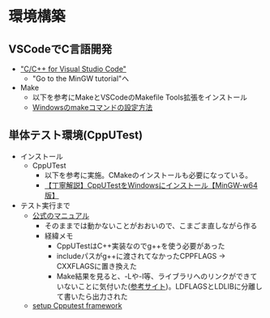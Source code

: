 # 環境構築
## VSCodeでC言語開発
- ["C/C++ for Visual Studio Code"](https://code.visualstudio.com/docs/languages/cpp)
  - "Go to the MinGW tutorial"へ
- Make
  - 以下を参考にMakeとVSCodeのMakefile Tools拡張をインストール
  - [Windowsのmakeコマンドの設定方法](https://zenn.dev/genki86web/articles/6e61c167fbe926)
## 単体テスト環境(CppUTest)
- インストール
  - CppUTest
    - 以下を参考に実施。CMakeのインストールも必要になっている。
    - [【丁寧解説】CppUTestをWindowsにインストール【MinGW-w64版】](https://yukblog.net/cpputest-mingw-install/)
- テスト実行まで
  - [公式のマニュアル](https://cpputest.github.io/manual.html)
    - そのままでは動かないことがおおいので、こまごま直しながら作る
    - 経緯メモ
      - CppUTestはC++実装なのでg++を使う必要があった
      - includeパスがg++に渡されてなかったCPPFLAGS → CXXFLAGSに置き換えた
      - Make結果を見ると、-Lや-l等、ライブラリへのリンクができていないことに気付いた([参考サイト](https://avaler0604.hateblo.jp/entry/2019/01/28/235002))。LDFLAGSとLDLIBに分離して書いたら出力された
  - [setup Cpputest framework](https://matheusmbar.com/bugfree-robot/2019/03/19/set_cppputest_framework.html)